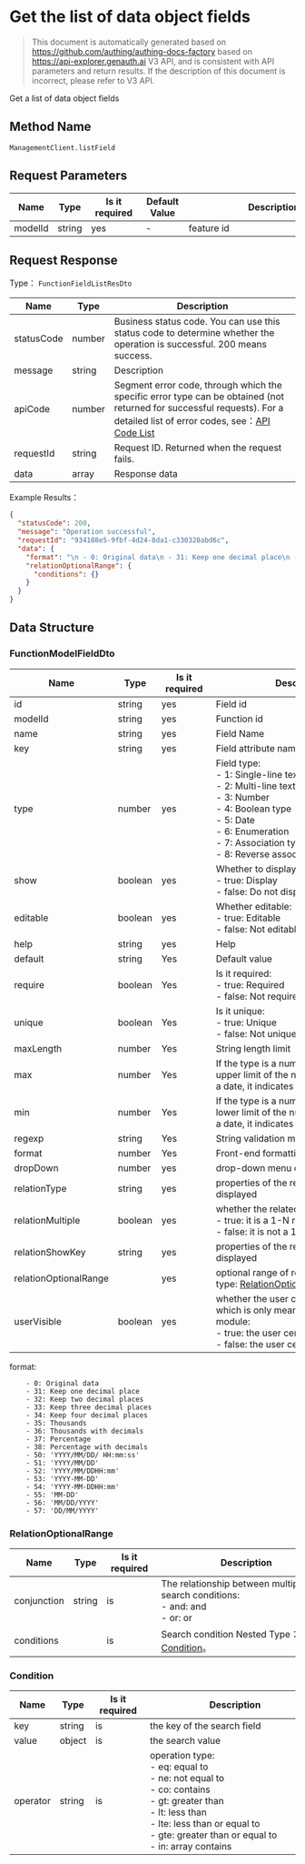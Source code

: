 # Get the list of data object fields

<!--
Warning⚠️:
Do not modify this document directly,
https://github.com/Authing/authing-docs-factory
Use this project to generate
-->

<LastUpdated />

> This document is automatically generated based on https://github.com/authing/authing-docs-factory based on https://api-explorer.genauth.ai V3 API, and is consistent with API parameters and return results. If the description of this document is incorrect, please refer to V3 API.

Get a list of data object fields

## Method Name

`ManagementClient.listField`

## Request Parameters

| Name    | Type   | <div style="width:80px">Is it required</div> | <div style="width:60px">Default Value</div> | <div style="width:300px">Description</div> | <div style="width:200px">Example Value</div> |
| ------- | ------ | -------------------------------------------- | ------------------------------------------- | ------------------------------------------ | -------------------------------------------- |
| modelId | string | yes                                          | -                                           | feature id                                 |                                              |

## Request Response

Type： `FunctionFieldListResDto`

| Name       | Type   | Description                                                                                                                                                                                                                                                                                                                                       |
| ---------- | ------ | ------------------------------------------------------------------------------------------------------------------------------------------------------------------------------------------------------------------------------------------------------------------------------------------------------------------------------------------------- |
| statusCode | number | Business status code. You can use this status code to determine whether the operation is successful. 200 means success.                                                                                                                                                                                                                           |
| message    | string | Description                                                                                                                                                                                                                                                                                                                                       |
| apiCode    | number | Segment error code, through which the specific error type can be obtained (not returned for successful requests). For a detailed list of error codes, see：[API Code List](https://api-explorer.genauth.ai/?tag=group/%E5%BC%80%E5%8F%91%E5%87%86%E5%A4%87#tag/%E5%BC%80%E5%8F%91%E5%87%86%E5%A4%87/%E9%94%99%E8%AF%AF%E5%A4%84%E7%90%86/apiCode) |
| requestId  | string | Request ID. Returned when the request fails.                                                                                                                                                                                                                                                                                                      |
| data       | array  | Response data                                                                                                                                                                                                                                                                                                                                     |

Example Results：

```json
{
  "statusCode": 200,
  "message": "Operation successful",
  "requestId": "934108e5-9fbf-4d24-8da1-c330328abd6c",
  "data": {
    "format": "\n - 0: Original data\n - 31: Keep one decimal place\n - 32: Keep two decimal places\n - 33: Keep three decimal places\n - 34: Keep four decimal places\n - 35: Thousands\n - 36: Thousands with decimals\n - 37: Percentage\n - 38: Percentage with decimals\n - 50: 'YYYY/MM/DD/ HH:mm:ss'\n - 51: 'YYYY/MM/DD'\n - 52: 'YYYY/MM/DDHH:mm'\n - 53: 'YYYY-MM-DD'\n - 54: 'YYYY-MM-DDHH:mm'\n - 55: 'MM-DD'\n - 56: 'MM/DD/YYYY'\n - 57: 'DD/MM/YYYY'\n    ",
    "relationOptionalRange": {
      "conditions": {}
    }
  }
}
```

## Data Structure

### <a id="FunctionModelFieldDto"></a> FunctionModelFieldDto

| Name                  | Type    | <div style="width:80px">Is it required</div> | <div style="width:300px">Description</div>                                                                                                                                                                      | <div style="width:200px">Example Value</div> |
| --------------------- | ------- | -------------------------------------------- | --------------------------------------------------------------------------------------------------------------------------------------------------------------------------------------------------------------- | -------------------------------------------- |
| id                    | string  | yes                                          | Field id                                                                                                                                                                                                        |                                              |
| modelId               | string  | yes                                          | Function id                                                                                                                                                                                                     |                                              |
| name                  | string  | yes                                          | Field Name                                                                                                                                                                                                      |                                              |
| key                   | string  | yes                                          | Field attribute name                                                                                                                                                                                            |                                              |
| type                  | number  | yes                                          | Field type:<br> - 1: Single-line text<br> - 2: Multi-line text<br> - 3: Number<br> - 4: Boolean type<br> - 5: Date<br> - 6: Enumeration<br> - 7: Association type<br> - 8: Reverse association data display<br> |                                              |
| show                  | boolean | yes                                          | Whether to display:<br> - true: Display<br> - false: Do not display<br>                                                                                                                                         |                                              |
| editable              | boolean | yes                                          | Whether editable:<br> - true: Editable<br> - false: Not editable<br>                                                                                                                                            |                                              |
| help                  | string  | yes                                          | Help                                                                                                                                                                                                            |                                              |
| default               | string  | Yes                                          | Default value                                                                                                                                                                                                   |                                              |
| require               | boolean | Yes                                          | Is it required:<br> - true: Required<br> - false: Not required<br>                                                                                                                                              |                                              |
| unique                | boolean | Yes                                          | Is it unique:<br> - true: Unique<br> - false: Not unique<br>                                                                                                                                                    |                                              |
| maxLength             | number  | Yes                                          | String length limit                                                                                                                                                                                             |                                              |
| max                   | number  | Yes                                          | If the type is a number, it indicates the upper limit of the number; if the type is a date, it indicates the end date                                                                                           |                                              |
| min                   | number  | Yes                                          | If the type is a number, it indicates the lower limit of the number; if the type is a date, it indicates the start date                                                                                         |                                              |
| regexp                | string  | Yes                                          | String validation matching rules                                                                                                                                                                                |                                              |
| format                | number  | Yes                                          | Front-end formatting display rules:                                                                                                                                                                             |                                              |
| dropDown              | number  | yes                                          | drop-down menu options                                                                                                                                                                                          |                                              |
| relationType          | string  | yes                                          | properties of the related data to be displayed                                                                                                                                                                  |                                              |
| relationMultiple      | boolean | yes                                          | whether the related relationship is 1-N:<br> - true: it is a 1-N relationship<br> - false: it is not a 1-N relationship<br>                                                                                     |                                              |
| relationShowKey       | string  | yes                                          | properties of the related data to be displayed                                                                                                                                                                  |                                              |
| relationOptionalRange |         | yes                                          | optional range of related data nested type: <a href="#RelationOptionalRange">RelationOptionalRange</a>.                                                                                                         |                                              |
| userVisible           | boolean | yes                                          | whether the user center is displayed, which is only meaningful in the user module:<br> - true: the user center is displayed<br> - false: the user center is not displayed<br>                                   |                                              |

format:

```
    - 0: Original data
    - 31: Keep one decimal place
    - 32: Keep two decimal places
    - 33: Keep three decimal places
    - 34: Keep four decimal places
    - 35: Thousands
    - 36: Thousands with decimals
    - 37: Percentage
    - 38: Percentage with decimals
    - 50: 'YYYY/MM/DD/ HH:mm:ss'
    - 51: 'YYYY/MM/DD'
    - 52: 'YYYY/MM/DDHH:mm'
    - 53: 'YYYY-MM-DD'
    - 54: 'YYYY-MM-DDHH:mm'
    - 55: 'MM-DD'
    - 56: 'MM/DD/YYYY'
    - 57: 'DD/MM/YYYY'
```

### <a id="RelationOptionalRange"></a> RelationOptionalRange

| Name        | Type   | <div style="width:80px">Is it required</div> | <div style="width:300px">Description</div>                                              | <div style="width:200px">Example Value</div> |
| ----------- | ------ | -------------------------------------------- | --------------------------------------------------------------------------------------- | -------------------------------------------- |
| conjunction | string | is                                           | The relationship between multiple search conditions: <br> - and: and <br> - or: or <br> |                                              |
| conditions  |        | is                                           | Search condition Nested Type：<a href="#Condition">Condition</a>。                      |                                              |

### <a id="Condition"></a> Condition

| Name     | Type   | <div style="width:80px">Is it required</div> | <div style="width:300px">Description</div>                                                                                                                                                                                | <div style="width:200px">Example Value</div> |
| -------- | ------ | -------------------------------------------- | ------------------------------------------------------------------------------------------------------------------------------------------------------------------------------------------------------------------------- | -------------------------------------------- |
| key      | string | is                                           | the key of the search field                                                                                                                                                                                               |                                              |
| value    | object | is                                           | the search value                                                                                                                                                                                                          |                                              |
| operator | string | is                                           | operation type:<br> - eq: equal to<br> - ne: not equal to<br> - co: contains<br> - gt: greater than<br> - lt: less than<br> - lte: less than or equal to<br> - gte: greater than or equal to<br> - in: array contains<br> |                                              |
